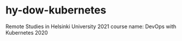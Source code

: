 # hy-dow-kubernetes
Remote Studies in Helsinki University 2021
course name: DevOps with Kubernetes 2020

